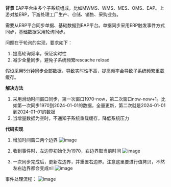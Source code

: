 **背景**
EAP平台由多个子系统组成，比如MWMS、WMS、MES、OMS、EAP。上游对接ERP，下游处理工厂生产、仓储、销售、采购业务。

需要从ERP平台同步单据、基础数据到EAP平台。单据同步采用ERP触发事件方式同步，基础数据采用轮询同步。

问题在于轮询的实现，要求如下：
1. 提高轮询频率，保证实时性
2. 减少全量同步，避免子系统频繁rescache reload 

假设采用5分钟同步全部数据，导致实时性不高，提高频率会导致子系统频繁重载缓存。

**解决方法**
1. 采用滑动时间窗口同步，第一次窗口1970-now，第二次窗口now-now+1。比如第一次同步1970到2024-01-01的数据，全量更新，第二次就是2024-01-01到2024-01-01的数据
2. 当增量数据为空时，不通知子系统重载缓存，降低系统压力

**代码实现**
1. 增加时间窗口两个边界
![image](https://github.com/user-attachments/assets/e8eb017a-20ae-4115-9156-3136db50f498)

2. 收到事件时，左边界初始化为1970，右边界取当前时间
![image](https://github.com/user-attachments/assets/09391548-95e7-49d0-8083-c4286b98f3ad)

3. 一次同步完成后，更新左边界，并重置右边界。注意这里要进行值拷贝，不然左右边界都会变成nil
![image](https://github.com/user-attachments/assets/7862432d-e328-41fc-90e5-4d9a37173c6b)


事件处理流程：
![image](https://github.com/user-attachments/assets/70d087f9-1734-4f9e-8fe1-2cfb6f6d1c69)
